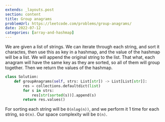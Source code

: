 ```yaml
---
extends: _layouts.post
section: content
title: Group anagrams
problemUrl: https://leetcode.com/problems/group-anagrams/
date: 2022-07-12
categories: [array-and-hashmap]
---
```


We are given a list of strings. We can iterate through each string, and sort it charactes, then use this as key in a hashmap, and the value of the hashmap will be a list. We will append the original string to the list. That what, each anagram will have the same key as they are sorted, so all of them will group together. Then we return the values of the hashmap.

```python
class Solution:
    def groupAnagrams(self, strs: List[str]) -> List[List[str]]:
        res = collections.defaultdict(list)
        for s in strs:
            res[str(sorted(s))].append(s)
        return res.values()
```

For sorting each string will be `O(nlog(n))`, and we perform it 1 time for each string, so `O(n)`. Our space complexity will be `O(n)`.